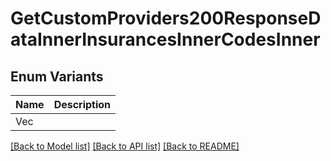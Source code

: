 # GetCustomProviders200ResponseDataInnerInsurancesInnerCodesInner

## Enum Variants

| Name | Description |
|---- | -----|
| Vec<String> |  |

[[Back to Model list]](../README.md#documentation-for-models) [[Back to API list]](../README.md#documentation-for-api-endpoints) [[Back to README]](../README.md)


